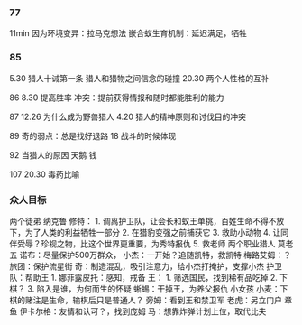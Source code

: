 ### 77
11min 因为环境变异：拉马克想法
嵌合蚁生育机制：延迟满足，牺牲

### 85
5.30 猎人十诫第一条 猎人和猎物之间信念的碰撞
20.30 两个人性格的互补

86
8.30 提高胜率
冲突：提前获得情报和随时都能胜利的能力

87 
12.26 为什么成为野兽猎人
4.20 猎人的精神原则和讨伐目的冲突

89
奇的弱点：总是找好退路
18 战斗的时候体现

92
当猎人的原因 天鹅 钱

107 
20.30 毒药比喻

### 众人目标
两个徒弟 纳克鲁 修特： 
    1. 调离护卫队，让会长和蚁王单挑，百姓生命不得不放下，为了人类的利益牺牲一部分
    2. 在猎豹变强之前捕获它
    3. 救助小动物
    4. 让同伴受辱？珍视之物，比这个世界更重要，为秀特报仇
    5. 救老师
两个职业猎人 莫老五 诺布：尽量保护500万群众，
小杰：一开始？追随凯特，救凯特
梅路艾姆：？
旅团：保护流星街
奇：制造混乱，吸引注意力，给小杰打掩护，支撑小杰
护卫队：帮助王
    1. 娜菲露皮托：感知，戒备
王：
    1. 筛选国民，找到稀有品吃掉
    2. 下棋？
    3. 陷入是谁，为何而生的怀疑
蜥蜴：干掉王，为养父报仇
小女孩 小麦：下棋的赌注是生命，输棋后只是普通人？
旁姆：看到王和禁卫军
老虎：另立门户
章鱼 伊卡尔格：友情和认可？，找到庞姆
马：想靠炸弹计划上位，取代比夫

